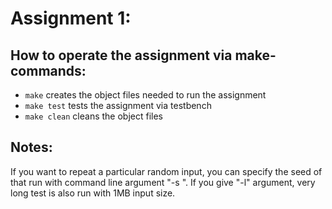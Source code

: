 # Assignment 1:

## How to operate the assignment via make-commands:

- `make` creates the object files needed to run the assignment
- `make test` tests the assignment via testbench
- `make clean` cleans the object files

## Notes:

If you want to repeat a particular random input, you can specify the seed of that run with command line argument "-s <num>".
If you give "-l" argument, very long test is also run with 1MB input size.
